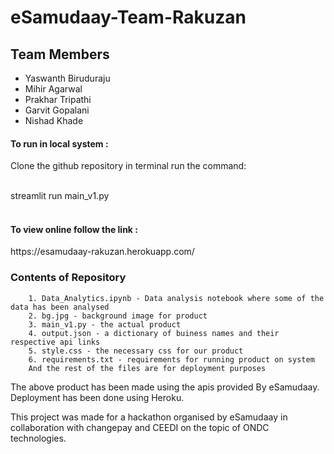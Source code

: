 # eSamudaay-Team-Rakuzan

<h2>Team Members</h2>
<ul>
 <li>Yaswanth Biruduraju</li>
 <li>Mihir Agarwal</li>
 <li>Prakhar Tripathi</li>
 <li>Garvit Gopalani</li>
 <li>Nishad Khade</li>
</ul>

<h4>To run in local system :</h4>
Clone the github repository in terminal run the command:<br><br>

streamlit run main_v1.py<br><br>

<h4>To view online follow the link :</h4>
https://esamudaay-rakuzan.herokuapp.com/

<h3>Contents of Repository</h3>

        1. Data_Analytics.ipynb - Data analysis notebook where some of the data has been analysed
        2. bg.jpg - background image for product
        3. main_v1.py - the actual product
        4. output.json - a dictionary of buiness names and their respective api links
        5. style.css - the necessary css for our product
        6. requirements.txt - requirements for running product on system
        And the rest of the files are for deployment purposes

The above product has been made using the apis provided By eSamudaay.
Deployment has been done using Heroku.

This project was made for a hackathon organised by eSamudaay in collaboration with changepay and CEEDI on the topic of ONDC technologies.
